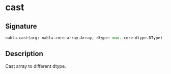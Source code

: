 # cast

## Signature

```python
nabla.cast(arg: nabla.core.array.Array, dtype: max._core.dtype.DType) -> nabla.core.array.Array
```

## Description

Cast array to different dtype.


